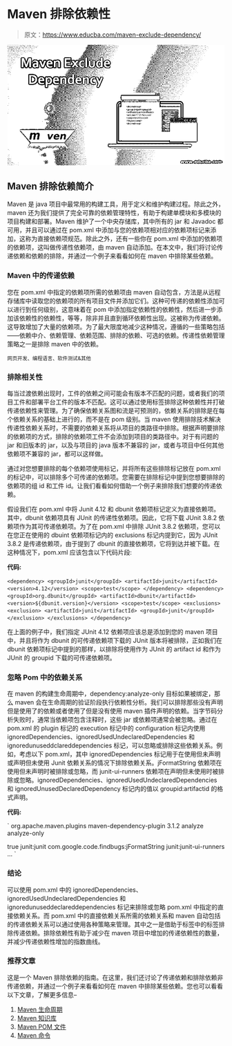 # Maven 排除依赖性

> 原文：<https://www.educba.com/maven-exclude-dependency/>

![Maven Exclude Dependency](img/b2761151789bcaccb4ad3491393a5416.png "Maven Exclude Dependency")



## Maven 排除依赖简介

Maven 是 java 项目中最常用的构建工具，用于定义和维护构建过程。除此之外，maven 还为我们提供了完全可靠的依赖管理特性，有助于构建单模块和多模块的项目构建和部署。Maven 维护了一个中央存储库，其中所有的 jar 和 Javadoc 都可用，并且可以通过在 pom.xml 中添加与您的依赖项相对应的依赖项标记来添加，这称为直接依赖项规范。除此之外，还有一些你在 pom.xml 中添加的依赖项的依赖项，这叫做传递性依赖项，由 maven 自动添加。在本文中，我们将讨论传递依赖和依赖的排除，并通过一个例子来看看如何在 maven 中排除某些依赖。

### Maven 中的传递依赖

您在 pom.xml 中指定的依赖项所需的依赖项由 maven 自动包含，方法是从远程存储库中读取您的依赖项的所有项目文件并添加它们。这种可传递的依赖性添加可以进行到任何级别，这意味着在 pom 中添加指定依赖性的依赖性，然后进一步添加该依赖性的依赖性，等等，除非并且直到循环依赖性出现。这被称为传递依赖。这导致增加了大量的依赖项。为了最大限度地减少这种情况，遵循的一些策略包括——依赖中介、依赖管理、依赖范围、排除的依赖、可选的依赖。传递性依赖管理策略之一是排除 maven 中的依赖。

<small>网页开发、编程语言、软件测试&其他</small>

### 排除相关性

每当过渡依赖出现时，工件的依赖之间可能会有版本不匹配的问题，或者我们的项目工件和部署平台工件的版本不匹配。这可以通过使用<exclusion>标签排除这种依赖性并打破传递依赖性来管理。为了确保依赖关系图和流是可预测的，依赖关系的排除是在每个依赖关系的基础上进行的，而不是在 pom 级别。当 maven 使用排除技术解决传递性依赖关系时，不需要的依赖关系将从项目的类路径中排除。根据声明要排除的依赖项的方式，排除的依赖项工件不会添加到项目的类路径中。对于有问题的 jar 和旧版本的 jar，以及与项目的 java 版本不兼容的 jar，或者与项目中任何其他依赖项不兼容的 jar，都可以这样做。</exclusion>

通过对您想要排除的每个依赖项使用<exclusion>标记，并将所有这些排除标记放在 pom.xml 的<exclusions>标记中，可以排除多个可传递的依赖项。您需要在排除标记中提到您想要排除的依赖项的组 id 和工件 id。让我们看看如何借助一个例子来排除我们想要的传递依赖。</exclusions></exclusion>

假设我们在 pom.xml 中将 Junit 4.12 和 dbunit 依赖项标记定义为直接依赖项。其中，dbunit 依赖项具有 JUnit 的传递性依赖项。因此，它将下载 JUnit 3.8.2 依赖项作为其可传递依赖项。为了在 pom.xml 中排除 JUnit 3.8.2 依赖项，您可以在您正在使用的 dbuint 依赖项标记内的 exclusions 标记内提到它，因为 JUnit 3.8.2 是传递依赖项，由于提到了 dbunit 的直接依赖项，它将到达并被下载。在这种情况下，pom.xml 应该包含以下代码片段:

**代码:**

`<dependency>
<groupId>junit</groupId>
<artifactId>junit</artifactId>
<version>4.12</version>
<scope>test</scope>
</dependency>
<dependency>
<groupId>org.dbunit</groupId>
<artifactId>dbunit</artifactId>
<version>${dbunit.version}</version>
<scope>test</scope>
<exclusions>
<exclusion>
<artifactId>junit</artifactId>
<groupId>junit</groupId>
</exclusion>
</exclusions>
</dependency>`

在上面的例子中，我们指定 JUnit 4.12 依赖项应该总是添加到您的 maven 项目中，并且将作为 dbunit 的可传递依赖项下载的 JUnit 版本将被排除，正如我们在 dbunit 依赖项标记中提到的那样，以排除将使用作为 JUnit 的 artifact id 和作为 JUnit 的 groupid 下载的可传递依赖项。

### 忽略 Pom 中的依赖关系

在 maven 的构建生命周期中，dependency:analyze-only 目标如果被绑定，那么 maven 会在生命周期的验证阶段执行依赖性分析。我们可以排除那些没有声明但是使用了的依赖或者使用了但是没有使用 maven 插件声明的依赖。当字节码分析失败时，通常当依赖项包含注释时，这些 jar 或依赖项通常会被忽略。通过在 pom.xml 的 plugin 标记的 execution 标记中的 configuration 标记内使用 ignoredDependencies、ignoredUsedUndeclaredDependencies 和 ignoredunuseddclareddependencies 标记，可以忽略或排除这些依赖关系。例如，考虑以下 pom.xml，其中 ignoredDependencies 标记用于在使用但未声明或声明但未使用 Junit 依赖关系的情况下排除依赖关系。jFormatString 依赖项在使用但未声明时被排除或忽略，而 junit-ui-runners 依赖项在声明但未使用时被排除或忽略。ignoredDependencies、ignoredUsedUndeclaredDependencies 和 ignoredUnusedDeclaredDependency 标记内的值以 groupid:artifactid 的格式声明。

**代码:**

`<project>
<build>
<plugins>
<plugin>
<groupId>org.apache.maven.plugins</groupId>
<artifactId>maven-dependency-plugin</artifactId>
<version>3.1.2</version>
<executions>
<execution>
<id>analyze</id>
<goals>
<goal>analyze-only</goal>
<!-- goal can be analyze or analyze-only depndending on the compilation way that you wish to perform. -->
</goals>
<configuration>
<failOnWarning>true</failOnWarning>
<ignoredDependencies>
<ignoredDependency>junit:junit</ignoredDependency>
</ignoredDependencies>
<ignoredUsedUndeclaredDependencies>
<ignoredUsedUndeclaredDependency>com.google.code.findbugs:jFormatString</ignoredUsedUndeclaredDependency>
</ignoredUsedUndeclaredDependencies>
<ignoredUnusedDeclaredDependencies>
<ignoredUnusedDeclaredDependency>junit:junit-ui-runners</ignoredUnusedDeclaredDependency>
</ignoredUnusedDeclaredDependencies>
</configuration>
</execution>
</executions>
</plugin>
</plugins>
</build>
...
</project>`

### 结论

可以使用 pom.xml 中的 ignoredDependencies、ignoredUsedUndeclaredDependencies 和 ignoredunuseddeclareddependencies 标记来排除或忽略 pom.xml 中指定的直接依赖关系。而 pom.xml 中的直接依赖关系所需的依赖关系和 maven 自动包括的传递依赖关系可以通过使用各种策略来管理。其中之一是借助于<exclusions>标签中的<exclusion>标签排除传递依赖。排除依赖性有助于减少在 maven 项目中增加的传递依赖性的数量，并减少传递依赖性增加的指数曲线。</exclusion></exclusions>

### 推荐文章

这是一个 Maven 排除依赖的指南。在这里，我们还讨论了传递依赖和排除依赖非传递依赖，并通过一个例子来看看如何在 maven 中排除某些依赖。您也可以看看以下文章，了解更多信息–

1.  [Maven 生命周期](https://www.educba.com/maven-life-cycle/)
2.  [Maven 知识库](https://www.educba.com/maven-repository/)
3.  [Maven POM 文件](https://www.educba.com/maven-pom-file/)
4.  [Maven 命令](https://www.educba.com/maven-commands/)